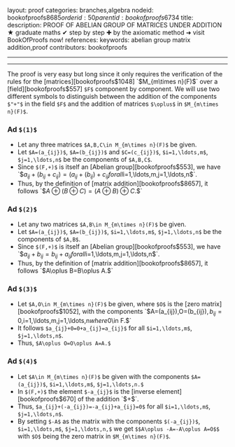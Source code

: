 layout: proof
categories: branches,algebra
nodeid: bookofproofs$8685
orderid: 50
parentid: bookofproofs$6734
title: 
description: PROOF OF ABELIAN GROUP OF MATRICES UNDER ADDITION &#9733; graduate maths &#10004; step by step &#10010; by the axiomatic method &#10140; visit BookOfProofs now!
references: 
keywords: abelian group matrix addition,proof
contributors: bookofproofs

---


---

The proof is very easy but long since it only requires the verification of the rules for the [matrices][bookofproofs$1048] `$M_{m\times n}(F)$` over a [field][bookofproofs$557] `$F$` component by component. We will use two different symbols to distinguish between the addition of the components `$"+"$` in the field `$F$` and the addition of matrices `$\oplus$` in `$M_{m\times n}(F)$`. 

### Ad `$(1)$`

* Let any three matrices `$A,B,C\in M_{m\times n}(F)$` be given.
* Let `$A=(a_{ij})$`, `$A=(b_{ij})$` and `$C=(c_{ij})$`, `$i=1,\ldots,m$`, `$j=1,\ldots,n$` be the components of `$A,B,C$`.
* Since `$(F,+)$` is itself an [Abelian group][bookofproofs$553], we have 
`$$a_{ij}+(b_{ij}+c_{ij})=(a_{ij}+(b_{ij})+c_{ij}$$`
for all `$i=1,\ldots,m$`, `$j=1,\ldots,n$`. 
* Thus, by the definition of [matrix addition][bookofproofs$8657], it follows `$$A\oplus(B\oplus C)=(A\oplus B)\oplus C.$$`

### Ad `$(2)$` 

* Let any two matrices `$A,B\in M_{m\times n}(F)$` be given.
* Let `$A=(a_{ij})$`, `$A=(b_{ij})$`, `$i=1,\ldots,m$`, `$j=1,\ldots,n$` be the components of `$A,B$`.
* Since `$(F,+)$` is itself an [Abelian group][bookofproofs$553], we have 
`$$a_{ij}+b_{ij}=b_{ij}+a_{ij}$$`
for all `$i=1,\ldots,m$`, `$j=1,\ldots,n$`. 
* Thus, by the definition of [matrix addition][bookofproofs$8657], it follows `$A\oplus B=B\oplus A.$`

### Ad `$(3)$` 

* Let `$A,O\in M_{m\times n}(F)$` be given, where `$O$` is the [zero matrix][bookofproofs$1052], with the components `$A=(a_{ij})$`, `$O=(b_{ij})$`, b_{ij}=0, `$i=1,\ldots,m$`, `$j=1,\ldots,n$` where `$0\in F.$` 
* It follows `$a_{ij}+0=0+a_{ij}=a_{ij}$` for all `$i=1,\ldots,m$`, `$j=1,\ldots,n$`. 
* Thus, `$A\oplus O=O\oplus A=A.$`

### Ad `$(4)$` 

* Let `$A\in M_{m\times n}(F)$` be given with the components `$A=(a_{ij})$`, `$i=1,\ldots,m$`, `$j=1,\ldots,n.$` 
* In `$(F,+)$` the element `$-a_{ij}$` is the [inverse element][bookofproofs$670] of the addition `$+$`. 
* Thus, `$a_{ij}+(-a_{ij})=-a_{ij}+a_{ij}=0$` for all `$i=1,\ldots,m$`, `$j=1,\ldots,n$`. 
* By setting `$-A$` as the matrix with the components `$(-a_{ij})$`, `$i=1,\ldots,m$`, `$j=1,\ldots,n,$` we get `$$A\oplus -A=-A\oplus A=O$$` with `$O$` being the zero matrix in `$M_{m\times n}(F)$`.

